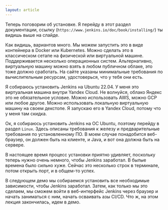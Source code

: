 ```yaml
---
layout: article
---
```

Теперь поговорим об установке. Я перейду в этот раздел документации, ссылку (`https://www.jenkins.io/doc/book/installing/`) ты видишь выше на слайде.

Как видишь, вариантов много. Мы можем запустить это в виде контейнера в Docker или Kubernetes. Можно сделать это в классическом сетапе на физической или виртуальной машине. Поддерживается несколько операционных систем. Альтернативно, виртуальную машину можно взять в любом публичном облаке, это тоже должно сработать. На сайте указаны минимальные требования по вычислительным ресурсам, удостоверься, что у тебя они есть.

Я собираюсь установить Jenkins на Ubuntu 22.04. У меня это виртуальная машина внутри Yandex Cloud. Не волнуйся, облако Яндекс это не обязательное условие. Можно использовать AWS, можно GCP или любое другое. Можно использовать локальную виртуальную машину на своем декстопе. Я запускаю его в Yandex Cloud, потому что у меня там скидка.

Ок, я собираюсь установить Jenkins на ОС Ubuntu, поэтому перейду в раздел `Linux`. Здесь описаны требования к железу и предварительные требования по установленному ПО. В моем случае понадобится веб-браузер, он должен быть на клиенте, и Java, и вот она должна быть на сервере.

В настоящее время процесс установки приятно удивляет, поскольку теперь нужно очень немного, чтобы Jenkins заработал. В былые времена было сильно хуже. Сейчас это несколько строк в терминале, потом открыть порт, и в общем-то успех.

В следующем демо мы собираемся установить все необходимые зависимости, чтобы Jenkins заработал. Затем, как только мы это сделаем, мы сможем войти в веб-интерфейс Jenkins через браузер и начать заниматься с ним, начать осваивать азы CI/CD. Что ж, на этом лекция закончилась, идем в демо.
